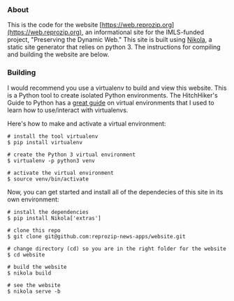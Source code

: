  ### About
This is the code for the website [https://web.reprozip.org](https://web.reprozip.org), an informational site for the IMLS-funded project, "Preserving the Dynamic Web." This site is built using [Nikola](https://getnikola.com/), a static site generator that relies on python 3. The instructions for compiling and building the website are below.

### Building
I would recommend you use a virtualenv to build and view this website. This is a Python tool to create isolated Python environments. The HitchHiker's Guide to Python has a [great guide](http://docs.python-guide.org/en/latest/dev/virtualenvs/) on virtual environments that I used to learn how to use/interact with virtualenvs. 

Here's how to make and activate a virtual environment:
<pre><code># install the tool virtualenv
$ pip install virtualenv

# create the Python 3 virtual environment
$ virtualenv -p python3 venv

# activate the virtual environment
$ source venv/bin/activate
</pre></code>

Now, you can get started and install all of the dependecies of this site in its own environment:

<pre><code># install the dependencies
$ pip install Nikola['extras']

# clone this repo
$ git clone git@github.com:reprozip-news-apps/website.git

# change directory (cd) so you are in the right folder for the website
$ cd website

# build the website
$ nikola build

# see the website
$ nikola serve -b
</pre></code>
